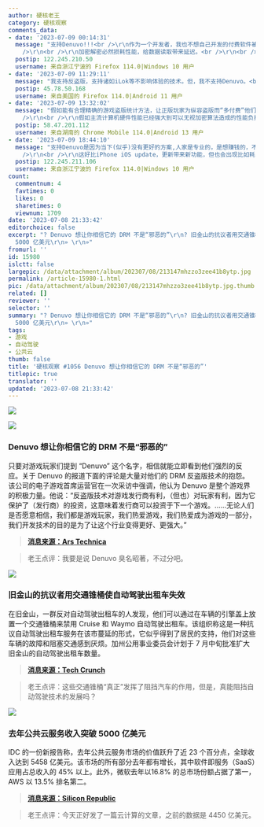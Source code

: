 ```yaml
---
author: 硬核老王
category: 硬核观察
comments_data:
- date: '2023-07-09 00:14:31'
  message: "支持Denuvo!!!<br />\r\n作为一个开发者，我也不想自己开发的付费软件被破解。知识付费是可持续发展的前提，不然谁补偿我的损失，开发者也是人，也要吃饭。<br
    />\r\n<br />\r\n加密解密必然损耗性能，给数据读取带来延迟。<br />\r\n<br />\r\n可是，先有破解技术，然后才有的加密技术，本就是相辅相成。"
  postip: 122.245.210.50
  username: 来自浙江宁波的 Firefox 114.0|Windows 10 用户
- date: '2023-07-09 11:29:11'
  message: "我支持反盗版，支持诸如iLok等不影响体验的技术。但，我不支持Denuvo。<br />\r\n<br />\r\n任何反盗版都不能像Denuvo一样牺牲消费者的体验，否则得不偿失。"
  postip: 45.78.50.168
  username: 来自美国的 Firefox 114.0|Android 11 用户
- date: '2023-07-09 13:32:02'
  message: "假如能有合理精确的游戏盗版统计方法，让正版玩家为纵容盗版而“多付费”他们能接受吗？或者是额外付费购买专用解密算法硬件来专门执行游戏DRM解密呢？<br
    />\r\n<br />\r\n假如主流计算机硬件性能已经强大到可以无视加密算法造成的性能负担，估计Denuvo会是众望所归的主流。"
  postip: 58.47.201.112
  username: 来自湖南的 Chrome Mobile 114.0|Android 13 用户
- date: '2023-07-09 18:44:10'
  message: "支持Denuvo是因为当下(似乎)没有更好的方案,人家是专业的，是想赚钱的，不傻。<br />\r\n<br />\r\n保护的只是正版用户的权益。<br
    />\r\n<br />\r\n这好比iPhone iOS update，更新带来新功能，但也会出现比如耗电增加，卡顿的问题。<br />\r\n<br />\r\n在没有更好的方案前，这就是最好的方案。"
  postip: 122.245.211.106
  username: 来自浙江宁波的 Firefox 114.0|Windows 10 用户
count:
  commentnum: 4
  favtimes: 0
  likes: 0
  sharetimes: 0
  viewnum: 1709
date: '2023-07-08 21:33:42'
editorchoice: false
excerpt: "? Denuvo 想让你相信它的 DRM 不是“邪恶的”\r\n? 旧金山的抗议者用交通锥桶使自动驾驶出租车失效\r\n? 去年公共云服务收入突破
  5000 亿美元\r\n» \r\n»"
fromurl: ''
id: 15980
islctt: false
largepic: /data/attachment/album/202307/08/213147mhzzo3zee41b8ytp.jpg
permalink: /article-15980-1.html
pic: /data/attachment/album/202307/08/213147mhzzo3zee41b8ytp.jpg.thumb.jpg
related: []
reviewer: ''
selector: ''
summary: "? Denuvo 想让你相信它的 DRM 不是“邪恶的”\r\n? 旧金山的抗议者用交通锥桶使自动驾驶出租车失效\r\n? 去年公共云服务收入突破
  5000 亿美元\r\n» \r\n»"
tags:
- 游戏
- 自动驾驶
- 公共云
thumb: false
title: '硬核观察 #1056 Denuvo 想让你相信它的 DRM 不是“邪恶的”'
titlepic: true
translator: ''
updated: '2023-07-08 21:33:42'
---
```


![](/data/attachment/album/202307/08/213147mhzzo3zee41b8ytp.jpg)


![](/data/attachment/album/202307/08/213156k1p41i6sli14np51.jpg)


### Denuvo 想让你相信它的 DRM 不是“邪恶的”


只要对游戏玩家们提到 “Denuvo” 这个名字，相信就能立即看到他们强烈的反应。关于 Denuvo 的报道下面的评论是大量对他们的 DRM 反盗版技术的抱怨。该公司的电子游戏首席运营官在一次采访中强调，他认为 Denuvo 是整个游戏界的积极力量。他说：“反盗版技术对游戏发行商有利，（但也）对玩家有利，因为它保护了（发行商）的投资，这意味着发行商可以投资于下一个游戏。……无论人们是否愿意相信，我们都是游戏玩家，我们热爱游戏，我们热爱成为游戏的一部分，我们开发技术的目的是为了让这个行业变得更好、更强大。”



> 
> **[消息来源：Ars Technica](https://arstechnica.com/gaming/2023/07/denuvo-wants-to-convince-you-its-drm-isnt-evil/)**
> 
> 
> 



> 
> 老王点评：我要是说 Denuvo 臭名昭著，不过分吧。
> 
> 
> 


![](/data/attachment/album/202307/08/213207jxzr6egv00mln1gw.jpg)


### 旧金山的抗议者用交通锥桶使自动驾驶出租车失效


在旧金山，一群反对自动驾驶出租车的人发现，他们可以通过在车辆的引擎盖上放置一个交通锥桶来禁用 Cruise 和 Waymo 自动驾驶出租车。该组织称这是一种抗议自动驾驶出租车服务在该市蔓延的形式，它似乎得到了居民的支持，他们对这些车辆的故障和阻塞交通感到厌烦。加州公用事业委员会计划于 7 月中旬批准扩大旧金山的自动驾驶出租车数量。



> 
> **[消息来源：Tech Crunch](https://techcrunch.com/2023/07/06/robotaxi-haters-in-san-francisco-are-disabling-waymo-cruise-traffic-cones/)**
> 
> 
> 



> 
> 老王点评：这些交通锥桶“真正”发挥了阻挡汽车的作用，但是，真能阻挡自动驾驶技术的发展吗？
> 
> 
> 


![](/data/attachment/album/202307/08/213225n21wocpono1gnvwd.jpg)


### 去年公共云服务收入突破 5000 亿美元


IDC 的一份新报告称，去年公共云服务市场的价值跃升了近 23 个百分点，全球收入达到 5458 亿美元。该市场的所有部分去年都有增长，其中软件即服务（SaaS）应用占总收入的 45% 以上。此外，微软去年以16.8% 的总市场份额占据了第一，AWS 以 13.5% 排名第二。



> 
> **[消息来源：Silicon Republic](https://www.siliconrepublic.com/enterprise/public-cloud-services-revenue-idc-microsoft)**
> 
> 
> 



> 
> 老王点评：今天正好发了一篇云计算的文章，之前的数据是 4450 亿美元。
> 
> 
>